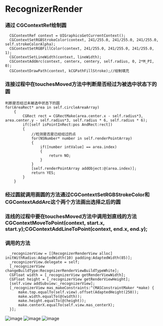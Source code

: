 # RecognizerRender
### 通过 CGContextRef绘制圆
```
  CGContextRef context = UIGraphicsGetCurrentContext();
  CGContextSetRGBStrokeColor(context, 241/255.0, 241/255.0, 241/255.0, self.strokeColorAlpha);
  CGContextSetRGBFillColor(context, 241/255.0, 241/255.0, 241/255.0, 1);
  CGContextSetLineWidth(context, lineWidth);
  CGContextAddArc(context, centerx, centery, self.radius, 0, 2*M_PI, 0);
  CGContextDrawPath(context, kCGPathFillStroke);//绘制填充
```
### 连接过程中在touchesMoved方法中判断是否经过为被选中状态下的圆
```
判断是否经过未被选中状态下的圆
for(AreaRect* area in self.circleAreaArray)
    {
        CGRect rect = CGRectMake(area.center.x - self.radius*3, area.center.y - self.radius*3, self.radius * 6, self.radius * 6);
        if([self isPointInRect:pos AndRect:rect])
        {
            //检测是否是已经经过的点
            for(NSNumber* number in self.renderPointArray)
            {
                if([number intValue] == area.index)
                {
                    return NO;
                }
            }
            [self.renderPointArray addObject:@(area.index)];
            return YES;
        }
    }
```
### 经过圆就调用画圆的方法通过CGContextSetRGBStrokeColor和CGContextAddArc这个两个方法画出选择之后的圆
### 连线的过程中要在touchesMoved方法中调用划直线的方法CGContextMoveToPoint(context, start.x, start.y);CGContextAddLineToPoint(context, end.x, end.y);

### 调用的方法
```
  _recognizerView = [[RecognizerRenderView alloc] initWithRadius:AdaptedWidth(10) padding:AdaptedWidth(85)];
  _recognizerView.delegate = self;
  [_recognizerView changeBuildType:RecognizerRenderViewBuildTypeWhite];
  CGFloat width = [_recognizerView getRenderViewWidth];
  CGFloat height = [_recognizerView getRenderViewHeight];
  [self.view addSubview:_recognizerView];
  [_recognizerView mas_makeConstraints:^(MASConstraintMaker *make) {
      make.top.equalTo(self.view).offset(AdaptedHeight(250));
      make.width.equalTo(@(width));
      make.height.equalTo(@(height));
      make.centerX.equalTo(self.view.mas_centerX);
  }];
```
![image](https://github.com/lsfA1/RecognizerRender/raw/master/RecognizerRender/img/01.png)
![image](https://github.com/lsfA1/RecognizerRender/raw/master/RecognizerRender/img/02.png)
![image](https://github.com/lsfA1/RecognizerRender/raw/master/RecognizerRender/img/03.png)
